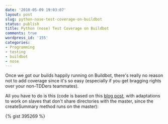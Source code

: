 ```yaml
---
date: '2010-05-09 19:03:07'
layout: post
slug: python-nose-test-coverage-on-buildbot
status: publish
title: Python (nose) Test Coverage on Buildbot
comments: true
wordpress_id: '155'
categories:
- Programming
- testing
- buildbot
- nose
---
```


Once we got our builds happily running on Buildbot, there's really no reason not to add coverage since it's so easy (especially if you get bragging rights over your non-TDDers teammates).

All you have to do is this (code is based on this [blog post](http://copypasteprogrammer.blogspot.com/2010/03/buildbot-and-nose-test-coverage.html), with adaptations to work on slaves that don't share directories with the master, since the createSummary method runs on the master):

{% gist 395269 %}
